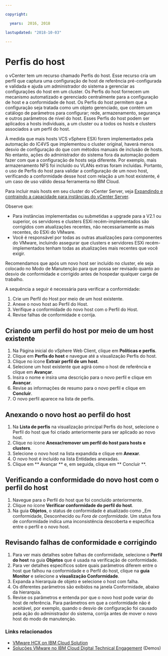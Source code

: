 ```yaml
---

copyright:

  years:  2016, 2018

lastupdated: "2018-10-03"

---
```


#	Perfis do host

o vCenter tem um recurso chamado Perfis do host. Esse recurso cria um perfil que captura uma configuração de host de referência pré-configurada e validada e ajuda um administrador do sistema a gerenciar as configurações do host em um cluster. Os Perfis do host fornecem um mecanismo automatizado e gerenciado centralmente para a configuração de host e a conformidade de host. Os Perfis do host permitem que a configuração seja tratada como um objeto gerenciado, que contém um catálogo de parâmetros para configurar; rede, armazenamento, segurança e outros parâmetros de nível do host. Esses Perfis do host podem ser aplicados a hosts individuais, a um cluster ou a todos os hosts e clusters associados a um perfil do host.

À medida que mais hosts VCS vSphere ESXi forem implementados pela automação do IC4VS que implementou o cluster original, haverá menos desvio de configuração do que com métodos manuais de inclusão de hosts. No entanto, ações do administrador do sistema fora da automação podem fazer com que a configuração de hosts seja diferente. Por exemplo, mais armazenamento NFS foi incluído ou VLANs extras foram incluídas. Portanto, o uso de Perfis do host para validar a configuração de um novo host, verificando a conformidade desse host com relação a um host existente, é um caso de uso válido dessa ferramenta no IBM Cloud.

Para incluir mais hosts em seu cluster do vCenter Server, veja [ Expandindo e contraindo a capacidade para instâncias do vCenter Server](../../vcenter/vc_addingremovingservers.html).

Observe que:
*	Para instâncias implementadas ou submetidas a upgrade para a V2.1 ou superior, os servidores e clusters ESXi recém-implementados são corrigidos com atualizações recentes, não necessariamente as mais recentes, do ESXi do VMware.
*	Você é responsável por todas as outras atualizações para componentes do VMware, incluindo assegurar que clusters e servidores ESXi recém-implementados tenham todas as atualizações mais recentes que você exigir.

Recomendamos que após um novo host ser incluído no cluster, ele seja colocado no Modo de Manutenção para que possa ser revisado quanto ao desvio de conformidade e corrigido antes de hospedar qualquer carga de trabalho.

A sequência a seguir é necessária para verificar a conformidade:
1.	Crie um Perfil do Host por meio de um host existente.
2.	Anexe o novo host ao Perfil do Host.
3.	Verifique a conformidade do novo host com o Perfil do Host.
4.	Revise falhas de conformidade e corrija.

##	Criando um perfil do host por meio de um host existente

1.	Na Página inicial do vSphere Web Client, clique em **Políticas e perfis**.
2.	Clique em **Perfis do host** e navegue até a visualização Perfis do host.
3.	Clique no ícone **Extrair perfil de um host**.
4.	Selecione um host existente que agirá como o host de referência e clique em **Avançar**.
5.	Insira o nome e insira uma descrição para o novo perfil e clique em **Avançar**.
6.	Revise as informações de resumo para o novo perfil e clique em **Concluir**.
7.	O novo perfil aparece na lista de perfis.

##	Anexando o novo host ao perfil do host

1.	Na **Lista de perfis** na visualização principal Perfis do host, selecione o Perfil do host que foi criado anteriormente para ser aplicado ao novo host.
2.	Clique no ícone **Anexar/remover um perfil do host para hosts e clusters**.
3.	Selecione o novo host na lista expandida e clique em **Anexar**.
4.	O novo host é incluído na lista Entidades anexadas.
5.	Clique em  ** Avançar **  e, em seguida, clique em  ** Concluir **.

##	Verificando a conformidade do novo host com o perfil do host

1.	Navegue para o Perfil do host que foi concluído anteriormente.
2.	Clique no ícone **Verificar conformidade do perfil do host**.
3.	Na guia **Objetos**, o status de conformidade é atualizado como _Em conformidade, Desconhecido ou _Fora de conformidade_. Um status fora de conformidade indica uma inconsistência descoberta e específica entre o perfil e o novo host.

##	Revisando falhas de conformidade e corrigindo

1.	Para ver mais detalhes sobre falhas de conformidade, selecione o **Perfil do host** na guia **Objetos** que é usada na verificação de conformidade.
2.	Para ver detalhes específicos sobre quais parâmetros diferem entre o host que falhou na conformidade e o Perfil do host, clique na **guia Monitor** e selecione a **visualização Conformidade**.
3.	Expanda a hierarquia de objeto e selecione o host com falha.
4.	Os diferentes parâmetros são exibidos na janela Conformidade, abaixo da hierarquia.
5.	Revise os parâmetros e entenda por que o novo host pode variar do host de referência. Para parâmetros em que a conformidade não é aceitável, por exemplo, quando o desvio de configuração foi causado pela ação do administrador do sistema, corrija antes de mover o novo host do modo de manutenção.

### Links relacionados

* [ VMware HCX on IBM Cloud Solution ](https://www.ibm.com/cloud/garage/files/HCX_Architecture_Design.pdf)
* [Soluções VMware no IBM Cloud Digital Technical Engagement](https://ibm-dte.mybluemix.net/ibm-vmware) (Demos)
